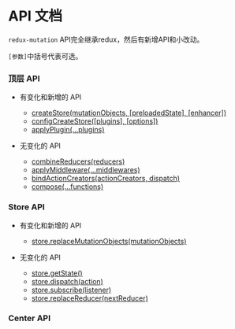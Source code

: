 # API 文档

`redux-mutation` API完全继承redux，然后有新增API和小改动。

`[参数]`中括号代表可选。

### 顶层 API

- 有变化和新增的 API
  - [createStore(mutationObjects, [preloadedState], [enhancer])](createStore.md)
  - [configCreateStore([plugins], [options])](configCreateStore.md)
  - [applyPlugin(...plugins)](applyPlugin.md)

- 无变化的 API
  - [combineReducers(reducers)](https://redux.js.org/api/combinereducers)
  - [applyMiddleware(...middlewares)](https://redux.js.org/api/applymiddleware)
  - [bindActionCreators(actionCreators, dispatch)](https://redux.js.org/api/bindactioncreators)
  - [compose(...functions)](https://redux.js.org/api/compose)

### Store API

- 有变化和新增的 API
  - [store.replaceMutationObjects(mutationObjects)](store.md#replaceMutationObjects)

- 无变化的 API
  - [store.getState()](https://redux.js.org/api/store#getState)
  - [store.dispatch(action)](https://redux.js.org/api/store#dispatch)
  - [store.subscribe(listener)](https://redux.js.org/api/store#subscribe)
  - [store.replaceReducer(nextReducer)](https://redux.js.org/api/store#replaceReducer)

### Center API

